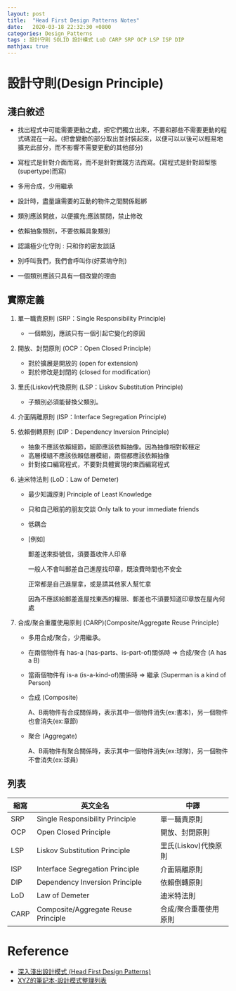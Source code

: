 ```yaml
---
layout: post
title:  "Head First Design Patterns Notes"
date:   2020-03-18 22:32:30 +0800
categories: Design_Patterns
tags : 設計守則 SOLID 設計模式 LoD CARP SRP OCP LSP ISP DIP
mathjax: true
---
```

# 設計守則(Design Principle)

## 淺白敘述

* 找出程式中可能需要更動之處，把它們獨立出來，不要和那些不需要更動的程式碼混在一起。(把會變動的部分取出並封裝起來，以便可以以後可以輕易地擴充此部分，而不影響不需要更動的其他部分)

* 寫程式是針對介面而寫，而不是針對實踐方法而寫。(寫程式是針對超型態(supertype)而寫)

* 多用合成，少用繼承

* 設計時，盡量讓需要的互動的物件之間關係鬆綁

* 類別應該開放，以便擴充;應該關閉，禁止修改

* 依賴抽象類別，不要依賴具象類別

* 認識極少化守則 : 只和你的密友談話

* 別呼叫我們，我們會呼叫你(好萊塢守則)

* 一個類別應該只具有一個改變的理由

## 實際定義

1. 單一職責原則 (SRP：Single Responsibility Principle)
	
	* 一個類別，應該只有一個引起它變化的原因

2. 開放、封閉原則 (OCP：Open Closed Principle)
	
	* 對於擴展是開放的 (open for extension)
	* 對於修改是封閉的 (closed for modification)

3. 里氏(Liskov)代換原則 (LSP：Liskov Substitution Principle)
	
	* 子類別必須能替換父類別。

4. 介面隔離原則 (ISP：Interface Segregation Principle)

5. 依賴倒轉原則 (DIP：Dependency Inversion Principle)
	
	* 抽象不應該依賴細節，細節應該依賴抽像。因為抽像相對較穩定
	* 高層模組不應該依賴低層模組，兩個都應該依賴抽像
	* 針對接口編寫程式，不要對具體實現的東西編寫程式

6. 迪米特法則 (LoD：Law of Demeter)
	
	* 最少知識原則 Principle of Least Knowledge
	* 只和自己眼前的朋友交談 Only talk to your immediate friends	
	* 低耦合

	* [例如]
		
		郵差送來掛號信，須要蓋收件人印章
		
		一般人不會叫郵差自己進屋找印章，既浪費時間也不安全
		
		正常都是自己進屋拿，或是請其他家人幫忙拿
		
		因為不應該給郵差進屋找東西的權限、郵差也不須要知道印章放在屋內何處

7. 合成/聚合重覆使用原則 (CARP)(Composite/Aggregate Reuse Principle)
	
	* 多用合成/聚合，少用繼承。
	
	* 在兩個物件有 has-a (has-parts、is-part-of)關係時 => 合成/聚合 (A has a B)
	
	* 當兩個物件有 is-a (is-a-kind-of)關係時 => 繼承 (Superman is a kind of Person)
	
	* 合成 (Composite)
		
		A、B兩物件有合成關係時，表示其中一個物件消失(ex:書本)，另一個物件也會消失(ex:章節)
	
	* 聚合 (Aggregate)
		
		A、B兩物件有聚合關係時，表示其中一個物件消失(ex:球隊)，另一個物件不會消失(ex:球員)
	
## 列表

|  縮寫   | 英文全名   | 中譯  |
|  ----  | ----  | ----  |
| SRP  | Single Responsibility Principle | 單一職責原則  |
| OCP  | Open Closed Principle | 開放、封閉原則  |
| LSP  | Liskov Substitution Principle | 里氏(Liskov)代換原則 |
| ISP  | Interface Segregation Principle | 介面隔離原則  |
| DIP  | Dependency Inversion Principle | 依賴倒轉原則  |
| LoD  | Law of Demeter | 迪米特法則  |
| CARP  | Composite/Aggregate Reuse Principle | 合成/聚合重覆使用原則  |


# Reference

* [深入淺出設計模式 (Head First Design Patterns)](https://www.tenlong.com.tw/products/9789867794529?list_name=srh)
* [XYZ的筆記本-設計模式整理列表](https://xyz.cinc.biz/2013/08/blog-post_16.html)

